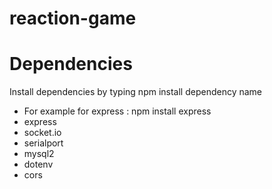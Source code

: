 # reaction-game

# Dependencies
Install dependencies by typing npm install dependency name
- For example for express : npm install express 
- express
- socket.io 
- serialport 
- mysql2
- dotenv
- cors